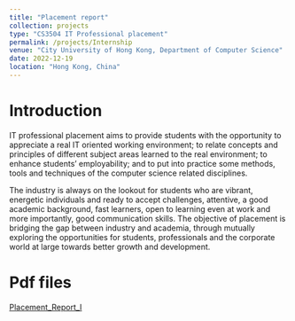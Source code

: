 ```yaml
---
title: "Placement report"
collection: projects
type: "CS3504 IT Professional placement"
permalink: /projects/Internship
venue: "City University of Hong Kong, Department of Computer Science"
date: 2022-12-19
location: "Hong Kong, China"
---
```


Introduction
======
IT professional placement aims to provide students with the opportunity to appreciate
a real IT oriented working environment; to relate concepts and principles of different
subject areas learned to the real environment; to enhance students’ employability; and
to put into practice some methods, tools and techniques of the computer science
related disciplines. 

The industry is always on the lookout for students who are vibrant, energetic individuals and ready to accept challenges, attentive, a good academic background, fast learners,
open to learning even at work and more importantly, good communication skills. The
objective of placement is bridging the gap between industry and academia, through mutually exploring the opportunities for students, professionals and the corporate world at
large towards better growth and development.

Pdf files
======
[Placement_Report_I]()